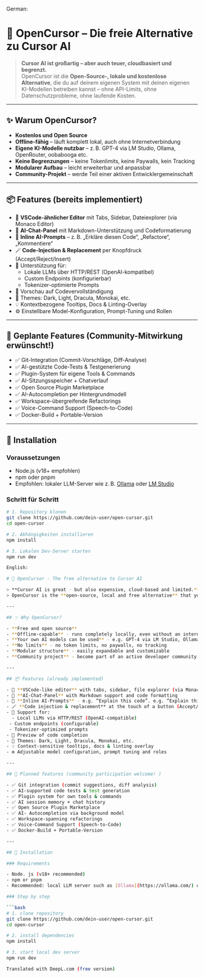 German:

# 🧠 OpenCursor – Die freie Alternative zu Cursor AI

> **Cursor AI ist großartig – aber auch teuer, cloudbasiert und begrenzt.**  
> OpenCursor ist die **Open-Source-, lokale und kostenlose Alternative**, die du auf deinem eigenen System mit deinen eigenen KI-Modellen betreiben kannst – ohne API-Limits, ohne Datenschutzprobleme, ohne laufende Kosten.

---

## ✨ Warum OpenCursor?

- **Kostenlos und Open Source**
- **Offline-fähig** – läuft komplett lokal, auch ohne Internetverbindung
- **Eigene KI-Modelle nutzbar** – z. B. GPT-4 via LM Studio, Ollama, OpenRouter, oobabooga etc.
- **Keine Begrenzungen** – keine Tokenlimits, keine Paywalls, kein Tracking
- **Modularer Aufbau** – leicht erweiterbar und anpassbar
- **Community-Projekt** – werde Teil einer aktiven Entwicklergemeinschaft

---

## 📦 Features (bereits implementiert)

- 🔧 **VSCode-ähnlicher Editor** mit Tabs, Sidebar, Dateiexplorer (via Monaco Editor)
- 💬 **AI-Chat-Panel** mit Markdown-Unterstützung und Codeformatierung
- 🧠 **Inline AI-Prompts** – z. B. „Erkläre diesen Code“, „Refactore“, „Kommentiere“
- 🪄 **Code-Injection & Replacement** per Knopfdruck (Accept/Reject/Insert)
- 🧩 Unterstützung für:
  - Lokale LLMs über HTTP/REST (OpenAI-kompatibel)
  - Custom Endpoints (konfigurierbar)
  - Tokenizer-optimierte Prompts
- 🧪 Vorschau auf Codevervollständigung
- 🎨 Themes: Dark, Light, Dracula, Monokai, etc.
- 💡 Kontextbezogene Tooltips, Docs & Linting-Overlay
- ⚙️ Einstellbare Model-Konfiguration, Prompt-Tuning und Rollen

---

## 🚀 Geplante Features (Community-Mitwirkung erwünscht!)

- ✅ Git-Integration (Commit-Vorschläge, Diff-Analyse)
- ✅ AI-gestützte Code-Tests & Testgenerierung
- ✅ Plugin-System für eigene Tools & Commands
- ✅ AI-Sitzungsspeicher + Chatverlauf
- ✅ Open Source Plugin Marketplace
- ✅ AI-Autocompletion per Hintergrundmodell
- ✅ Workspace-übergreifende Refactorings
- ✅ Voice-Command Support (Speech-to-Code)
- ✅ Docker-Build + Portable-Version

---

## 🔧 Installation

### Voraussetzungen

- Node.js (v18+ empfohlen)
- npm oder pnpm
- Empfohlen: lokaler LLM-Server wie z. B. [Ollama](https://ollama.com/) oder [LM Studio](https://lmstudio.ai/)

### Schritt für Schritt

```bash
# 1. Repository klonen
git clone https://github.com/dein-user/open-cursor.git
cd open-cursor

# 2. Abhängigkeiten installieren
npm install

# 3. Lokalen Dev-Server starten
npm run dev

English:

# 🧠 OpenCursor - The free alternative to Cursor AI

> **Cursor AI is great - but also expensive, cloud-based and limited.** 
> OpenCursor is the **open-source, local and free alternative** that you can run on your own system with your own AI models - no API limits, no privacy issues, no ongoing costs.

---

## ✨ Why OpenCursor?

- **Free and open source**
- **Offline-capable** - runs completely locally, even without an internet connection
- **Your own AI models can be used** - e.g. GPT-4 via LM Studio, Ollama, OpenRouter, oobabooga etc.
- **No limits** - no token limits, no paywalls, no tracking
- **Modular structure** - easily expandable and customizable
- **Community project** - become part of an active developer community

---

## 📦 Features (already implemented)

- 🔧 **VSCode-like editor** with tabs, sidebar, file explorer (via Monaco Editor)
- 💬 **AI-Chat-Panel** with Markdown support and code formatting
- 🧠 **Inline AI-Prompts** - e.g. “Explain this code”. e.g. “Explain this code”, ‘Refactore’, “Comment”
- 🪄 **Code injection & replacement** at the touch of a button (Accept/Reject/Insert)
- 🧩 Support for:
  - Local LLMs via HTTP/REST (OpenAI-compatible)
 - Custom endpoints (configurable)
 - Tokenizer-optimized prompts
- 🧪 Preview of code completion
- 🎨 Themes: Dark, Light, Dracula, Monokai, etc.
- 💡 Context-sensitive tooltips, docs & linting overlay
- ⚙️ Adjustable model configuration, prompt tuning and roles

---

## 🚀 Planned features (community participation welcome! )

- ✅ Git integration (commit suggestions, diff analysis)
- ✅ AI-supported code tests & test generation
- ✅ Plugin system for own tools & commands
- ✅ AI session memory + chat history
- ✅ Open Source Plugin Marketplace
- ✅ AI- Autocompletion via background model
- ✅ Workspace-spanning refactorings
- ✅ Voice-Command Support (Speech-to-Code)
- ✅ Docker-Build + Portable-Version

---

## 🔧 Installation

### Requirements

- Node. js (v18+ recommended)
- npm or pnpm
- Recommended: local LLM server such as [Ollama](https://ollama.com/) or [LM Studio](https://lmstudio.ai/)

### Step by step

```bash
# 1. clone repository
git clone https://github.com/dein-user/open-cursor.git
cd open-cursor

# 2. install dependencies
npm install

# 3. start local dev server
npm run dev

Translated with DeepL.com (free version)
